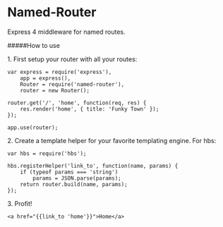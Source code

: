 Named-Router
=================
Express 4 middleware for named routes.

#####How to use

1\. First setup your router with all your routes:
```
var express = require('express'),
    app = express(),
    Router = require('named-router'),
    router = new Router();

router.get('/', 'home', function(req, res) {
    res.render('home', { title: 'Funky Town' });
});
    
app.use(router);
```

2\. Create a template helper for your favorite templating engine. For hbs:
```
var hbs = require('hbs');

hbs.registerHelper('link_to', function(name, params) {
    if (typeof params === 'string')
        params = JSON.parse(params);
    return router.build(name, params);
});
```
3\. Profit!
```
<a href="{{link_to 'home'}}">Home</a>
```
